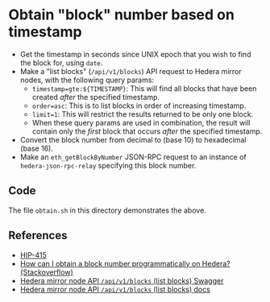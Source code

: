 # Obtain "block" number based on timestamp

- Get the timestamp in seconds since UNIX epoch
  that you wish to find the block for, using `date`.
- Make a "list blocks" (`/api/v1/blocks`) API request
  to Hedera mirror nodes, with the following query params:
  - `timestamp=gte:${TIMESTAMP}`:
    This will find all blocks that have been created *after* the specified timestamp.
  - `order=asc`:
    This is to list blocks in order of increasing timestamp.
  - `limit=1`:
    This will restrict the results returned to be only one block.
  - When these query params are used in combination,
    the result will contain only the *first* block
    that occurs *after* the specified timestamp.
- Convert the block number from decimal to (base 10) to hexadecimal (base 16).
- Make an `eth_getBlockByNumber` JSON-RPC request to an instance of
  `hedera-json-rpc-relay` specifying this block number.

## Code

The file `obtain.sh` in this directory demonstrates the above.

## References

- [HIP-415](https://hips.hedera.com/hip/hip-415)
- [How can I obtain a block number programmatically on Hedera? (Stackoverflow)](https://stackoverflow.com/q/76217594/194982)
- [Hedera mirror node API `/api/v1/blocks` (list blocks) Swagger](https://testnet.mirrornode.hedera.com/api/v1/docs/#/blocks/listBlocks)
- [Hedera mirror node API `/api/v1/blocks` (list blocks) docs](https://docs.hedera.com/hedera/sdks-and-apis/rest-api#api-v1-blocks)
